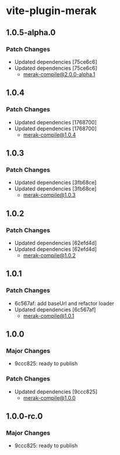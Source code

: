 # vite-plugin-merak

## 1.0.5-alpha.0

### Patch Changes

- Updated dependencies [75ce6c6]
- Updated dependencies [75ce6c6]
  - merak-compile@2.0.0-alpha.1

## 1.0.4

### Patch Changes

- Updated dependencies [1768700]
- Updated dependencies [1768700]
  - merak-compile@1.0.4

## 1.0.3

### Patch Changes

- Updated dependencies [3fb68ce]
- Updated dependencies [3fb68ce]
  - merak-compile@1.0.3

## 1.0.2

### Patch Changes

- Updated dependencies [62efd4d]
- Updated dependencies [62efd4d]
  - merak-compile@1.0.2

## 1.0.1

### Patch Changes

- 6c567af: add baseUrl and refactor loader
- Updated dependencies [6c567af]
  - merak-compile@1.0.1

## 1.0.0

### Major Changes

- 9ccc825: ready to publish

### Patch Changes

- Updated dependencies [9ccc825]
  - merak-compile@1.0.0

## 1.0.0-rc.0

### Major Changes

- 9ccc825: ready to publish
